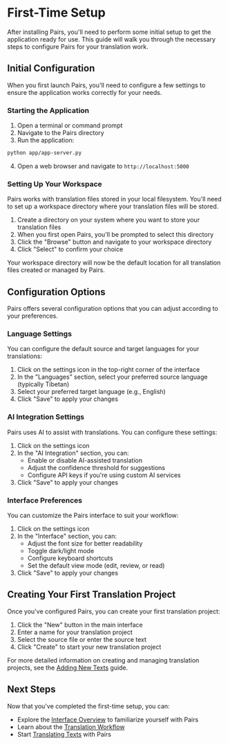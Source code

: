 # First-Time Setup

After installing Pairs, you'll need to perform some initial setup to get the application ready for use. This guide will walk you through the necessary steps to configure Pairs for your translation work.

## Initial Configuration

When you first launch Pairs, you'll need to configure a few settings to ensure the application works correctly for your needs.

### Starting the Application

1. Open a terminal or command prompt
2. Navigate to the Pairs directory
3. Run the application:

```bash
python app/app-server.py
```

4. Open a web browser and navigate to `http://localhost:5000`

### Setting Up Your Workspace

Pairs works with translation files stored in your local filesystem. You'll need to set up a workspace directory where your translation files will be stored.

1. Create a directory on your system where you want to store your translation files
2. When you first open Pairs, you'll be prompted to select this directory
3. Click the "Browse" button and navigate to your workspace directory
4. Click "Select" to confirm your choice

Your workspace directory will now be the default location for all translation files created or managed by Pairs.

## Configuration Options

Pairs offers several configuration options that you can adjust according to your preferences.

### Language Settings

You can configure the default source and target languages for your translations:

1. Click on the settings icon in the top-right corner of the interface
2. In the "Languages" section, select your preferred source language (typically Tibetan)
3. Select your preferred target language (e.g., English)
4. Click "Save" to apply your changes

### AI Integration Settings

Pairs uses AI to assist with translations. You can configure these settings:

1. Click on the settings icon
2. In the "AI Integration" section, you can:
   - Enable or disable AI-assisted translation
   - Adjust the confidence threshold for suggestions
   - Configure API keys if you're using custom AI services
3. Click "Save" to apply your changes

### Interface Preferences

You can customize the Pairs interface to suit your workflow:

1. Click on the settings icon
2. In the "Interface" section, you can:
   - Adjust the font size for better readability
   - Toggle dark/light mode
   - Configure keyboard shortcuts
   - Set the default view mode (edit, review, or read)
3. Click "Save" to apply your changes

## Creating Your First Translation Project

Once you've configured Pairs, you can create your first translation project:

1. Click the "New" button in the main interface
2. Enter a name for your translation project
3. Select the source file or enter the source text
4. Click "Create" to start your new translation project

For more detailed information on creating and managing translation projects, see the [Adding New Texts](../workflow-guides/adding-texts.md) guide.

## Next Steps

Now that you've completed the first-time setup, you can:

- Explore the [Interface Overview](interface-overview.md) to familiarize yourself with Pairs
- Learn about the [Translation Workflow](../core-functionality/translation-workflow.md)
- Start [Translating Texts](../workflow-guides/translating.md) with Pairs 